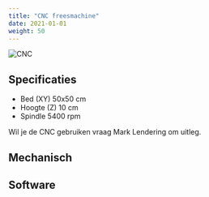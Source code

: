 ```yaml
---
title: "CNC freesmachine"
date: 2021-01-01
weight: 50
---
```


![CNC](/images/Big_CNC_machine_Picture.jpg)

## Specificaties
 * Bed (XY) 50x50 cm
 * Hoogte (Z) 10 cm
 * Spindle 5400 rpm

Wil je de CNC gebruiken vraag Mark Lendering om uitleg.

## Mechanisch

## Software
